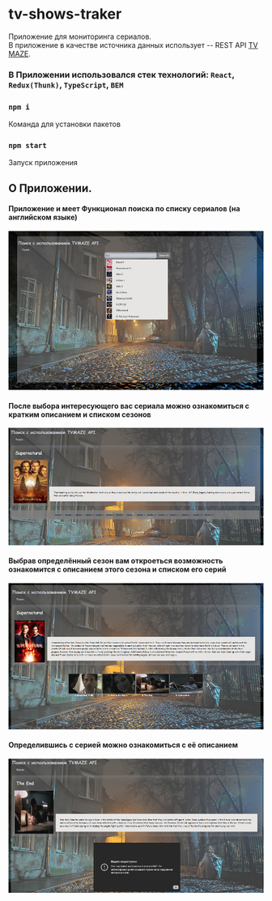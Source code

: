# tv-shows-traker
Приложение для мониторинга сериалов.</br> 
В приложение в качестве источника данных использует -- REST API [TV MAZE](https://www.tvmaze.com/apihttps://www.tvmaze.com/api).</br>
### В Приложении использовался стек технологий: `React`, `Redux(Thunk)`, `TypeScript`, `BEM`
### `npm i`
Команда для установки пакетов
### `npm start`
Запуск приложения

## О Приложении.
#### Приложение и меет Функционал поиска по списку сериалов (на английском языке)
![search](https://github.com/ApprenticeWeb/tv-shows-traker/blob/main/Search.png)
#### После выбора интересующего вас сериала можно ознакомиться с кратким описанием и списком сезонов
![list-seasons](https://github.com/ApprenticeWeb/tv-shows-traker/blob/main/listSesaons.png)
#### Выбрав определённый сезон вам откроеться возможность ознакомится с описанием этого сезона и списком его серий
![list-series](https://github.com/ApprenticeWeb/tv-shows-traker/blob/main/listSeries.png)
#### Определившись с серией можно ознакомиться с её описанием
![series](https://github.com/ApprenticeWeb/tv-shows-traker/blob/main/series.png)
